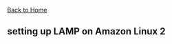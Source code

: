 [Back to Home](https://github.com/thawheinthit/notes/gh-pages/index.md)


## setting up LAMP on Amazon Linux 2
